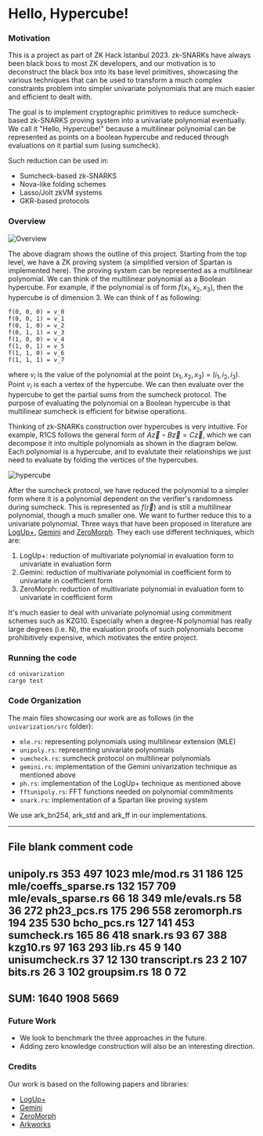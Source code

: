 # Hello, Hypercube!

### Motivation

This is a project as part of ZK Hack Istanbul 2023. zk-SNARKs have always been black boxs to most ZK developers, and our motivation is to deconstruct the black box into its base level primitives, showcasing the various techniques that can be used to transform a much complex constraints problem into simpler univariate polynomials that are much easier and efficient to dealt with.

The goal is to implement cryptographic primitives to reduce sumcheck-based zk-SNARKS proving system into a univariate polynomial eventually. We call it "Hello, Hypercube!" because a multilinear polynomial can be represented as points on a boolean hypercube and reduced through evaluations on it partial sum (using sumcheck).

Such reduction can be used in:
- Sumcheck-based zk-SNARKS
- Nova-like folding schemes
- Lasso/Jolt zkVM systems
- GKR-based protocols

### Overview

![Overview](./img/univarization.png)

The above diagram shows the outline of this project. Starting from the top level, we have a ZK proving system (a simplified version of Spartan is implemented here). The proving system can be represented as a multilinear polynomial. We can think of the multilinear polynomial as a Boolean hypercube. For example, if the polynomial is of form $`f(x_1, x_2, x_3)`$, then the hypercube is of dimension 3. We can think of f as following:

```
f(0, 0, 0) = v_0
f(0, 0, 1) = v_1
f(0, 1, 0) = v_2
f(0, 1, 1) = v_3
f(1, 0, 0) = v_4
f(1, 0, 1) = v_5
f(1, 1, 0) = v_6
f(1, 1, 1) = v_7
```

where $`v_i`$ is the value of the polynomial at the point $`(x_1, x_2, x_3)`$ = $`(i_1, i_2, i_3)`$. Point $`v_i`$ is each a vertex of the hypercube. We can then evaluate over the hypercube to get the partial sums from the sumcheck protocol. The purpose of evaluating the polynomial on a Boolean hypercube is that multilinear sumcheck is efficient for bitwise operations.

Thinking of zk-SNARKs construction over hypercubes is very intuitive. For example, R1CS follows the general form of $`A\vec{z}\circ B\vec{z} = C\vec{z}`$, which we can decompose it into multiple polynomials as shown in the diagram below. Each polynomial is a hypercube, and to evalutate their relationships we just need to evaluate by folding the vertices of the hypercubes.

![hypercube](./img/hypercube.png)

After the sumcheck protocol, we have reduced the polynomial to a simpler form where it is a polynomial dependent on the verifier's randomness during sumcheck. This is represented as $`f(\vec{r})`$ and is still a multilinear polynomial, though a much smaller one. We want to further reduce this to a univariate polynomial. Three ways that have been proposed in literature are [LogUp+](https://eprint.iacr.org/2023/1284.pdf), [Gemini](https://eprint.iacr.org/2022/420.pdf) and [ZeroMorph](https://eprint.iacr.org/2023/917.pdf). They each use different techniques, which are:
1. LogUp+: reduction of multivariate polynomial in evaluation form to univariate in evaluation form
2. Gemini: reduction of multivariate polynomial in coefficient form to univariate in coefficient form
3. ZeroMorph: reduction of multivariate polynomial in evaluation form to univariate in coefficient form

It's much easier to deal with univariate polynomial using commitment schemes such as KZG10. Especially when a degree-N polynomial has really large degrees (i.e. N), the evaluation proofs of such polynomials become prohibitively expensive, which motivates the entire project.

### Running the code

```
cd univarization
cargo test
```

### Code Organization

The main files showcasing our work are as follows (in the `univarization/src` folder):
- `mle.rs`: representing polynomials using multilinear extension (MLE)
- `unipoly.rs`: representing univariate polynomials
- `sumcheck.rs`: sumcheck protocol on multilinear polynomials
- `gemini.rs`: implementation of the Gemini univarization technique as mentioned above
- `ph.rs`: implementation of the LogUp+ technique as mentioned above
- `fftunipoly.rs`: FFT functions needed on polynomial commitments
- `snark.rs`: implementation of a Spartan like proving system

We use ark_bn254, ark_std and ark_ff in our implementations.

------------------------------------------------------------------------------------
File                                blank        comment           code
------------------------------------------------------------------------------------
unipoly.rs                            353            497           1023
mle/mod.rs                             31            186            125
mle/coeffs_sparse.rs                  132            157            709
mle/evals_sparse.rs                    66             18            349
mle/evals.rs                           58             36            272
ph23_pcs.rs                           175            296            558
zeromorph.rs                          194            235            530
bcho_pcs.rs                           127            141            453
sumcheck.rs                           165             86            418
snark.rs                               93             67            388
kzg10.rs                               97            163            293
lib.rs                                 45              9            140
unisumcheck.rs                         37             12            130
transcript.rs                          23              2            107
bits.rs                                26              3            102
groupsim.rs                            18              0             72
------------------------------------------------------------------------------------
SUM:                                   1640           1908           5669
------------------------------------------------------------------------------------

### Future Work

- We look to benchmark the three approaches in the future. 
- Adding zero knowledge construction will also be an interesting direction.

### Credits

Our work is based on the following papers and libraries:
- [LogUp+](https://eprint.iacr.org/2023/1284.pdf)
- [Gemini](https://eprint.iacr.org/2022/420.pdf)
- [ZeroMorph](https://eprint.iacr.org/2023/917.pdf)
- [Arkworks](https://github.com/arkworks-rs)

